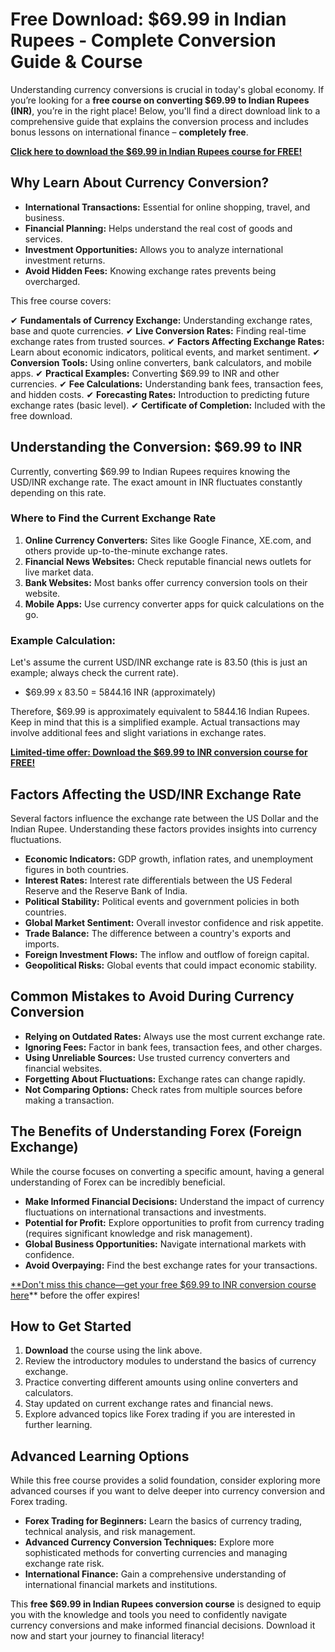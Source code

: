 # Free Download: $69.99 in Indian Rupees - Complete Conversion Guide & Course

Understanding currency conversions is crucial in today's global economy. If you’re looking for a **free course on converting $69.99 to Indian Rupees (INR)**, you’re in the right place! Below, you'll find a direct download link to a comprehensive guide that explains the conversion process and includes bonus lessons on international finance – **completely free**.

[**Click here to download the $69.99 in Indian Rupees course for FREE!**](https://udemywork.com/69-99-in-indian-rupees)

## Why Learn About Currency Conversion?

*   **International Transactions:** Essential for online shopping, travel, and business.
*   **Financial Planning:** Helps understand the real cost of goods and services.
*   **Investment Opportunities:** Allows you to analyze international investment returns.
*   **Avoid Hidden Fees:** Knowing exchange rates prevents being overcharged.

This free course covers:

✔ **Fundamentals of Currency Exchange:** Understanding exchange rates, base and quote currencies.
✔ **Live Conversion Rates:** Finding real-time exchange rates from trusted sources.
✔ **Factors Affecting Exchange Rates:** Learn about economic indicators, political events, and market sentiment.
✔ **Conversion Tools:** Using online converters, bank calculators, and mobile apps.
✔ **Practical Examples:** Converting $69.99 to INR and other currencies.
✔ **Fee Calculations:** Understanding bank fees, transaction fees, and hidden costs.
✔ **Forecasting Rates:** Introduction to predicting future exchange rates (basic level).
✔ **Certificate of Completion:** Included with the free download.

## Understanding the Conversion: $69.99 to INR

Currently, converting $69.99 to Indian Rupees requires knowing the USD/INR exchange rate. The exact amount in INR fluctuates constantly depending on this rate.

### Where to Find the Current Exchange Rate

1.  **Online Currency Converters:** Sites like Google Finance, XE.com, and others provide up-to-the-minute exchange rates.
2.  **Financial News Websites:** Check reputable financial news outlets for live market data.
3.  **Bank Websites:** Most banks offer currency conversion tools on their website.
4.  **Mobile Apps:** Use currency converter apps for quick calculations on the go.

### Example Calculation:

Let's assume the current USD/INR exchange rate is 83.50 (this is just an example; always check the current rate).

*   $69.99 x 83.50 = 5844.16 INR (approximately)

Therefore, $69.99 is approximately equivalent to 5844.16 Indian Rupees. Keep in mind that this is a simplified example. Actual transactions may involve additional fees and slight variations in exchange rates.

[**Limited-time offer: Download the $69.99 to INR conversion course for FREE!**](https://udemywork.com/69-99-in-indian-rupees)

## Factors Affecting the USD/INR Exchange Rate

Several factors influence the exchange rate between the US Dollar and the Indian Rupee. Understanding these factors provides insights into currency fluctuations.

*   **Economic Indicators:** GDP growth, inflation rates, and unemployment figures in both countries.
*   **Interest Rates:** Interest rate differentials between the US Federal Reserve and the Reserve Bank of India.
*   **Political Stability:** Political events and government policies in both countries.
*   **Global Market Sentiment:** Overall investor confidence and risk appetite.
*   **Trade Balance:** The difference between a country's exports and imports.
*   **Foreign Investment Flows:** The inflow and outflow of foreign capital.
*   **Geopolitical Risks:** Global events that could impact economic stability.

## Common Mistakes to Avoid During Currency Conversion

*   **Relying on Outdated Rates:** Always use the most current exchange rate.
*   **Ignoring Fees:** Factor in bank fees, transaction fees, and other charges.
*   **Using Unreliable Sources:** Use trusted currency converters and financial websites.
*   **Forgetting About Fluctuations:** Exchange rates can change rapidly.
*   **Not Comparing Options:** Check rates from multiple sources before making a transaction.

## The Benefits of Understanding Forex (Foreign Exchange)

While the course focuses on converting a specific amount, having a general understanding of Forex can be incredibly beneficial.

*   **Make Informed Financial Decisions:** Understand the impact of currency fluctuations on international transactions and investments.
*   **Potential for Profit:** Explore opportunities to profit from currency trading (requires significant knowledge and risk management).
*   **Global Business Opportunities:** Navigate international markets with confidence.
*   **Avoid Overpaying:** Find the best exchange rates for your transactions.

[**Don't miss this chance—get your free $69.99 to INR conversion course here](https://udemywork.com/69-99-in-indian-rupees)** before the offer expires!

## How to Get Started

1.  **Download** the course using the link above.
2.  Review the introductory modules to understand the basics of currency exchange.
3.  Practice converting different amounts using online converters and calculators.
4.  Stay updated on current exchange rates and financial news.
5.  Explore advanced topics like Forex trading if you are interested in further learning.

## Advanced Learning Options

While this free course provides a solid foundation, consider exploring more advanced courses if you want to delve deeper into currency conversion and Forex trading.

*   **Forex Trading for Beginners:** Learn the basics of currency trading, technical analysis, and risk management.
*   **Advanced Currency Conversion Techniques:** Explore more sophisticated methods for converting currencies and managing exchange rate risk.
*   **International Finance:** Gain a comprehensive understanding of international financial markets and institutions.

This **free $69.99 in Indian Rupees conversion course** is designed to equip you with the knowledge and tools you need to confidently navigate currency conversions and make informed financial decisions. Download it now and start your journey to financial literacy!
